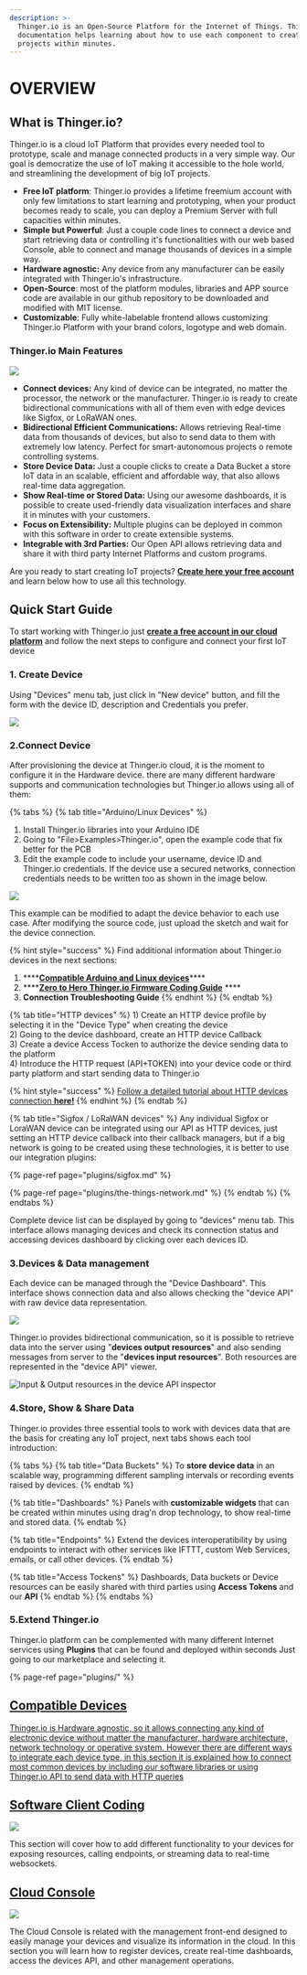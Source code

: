 ```yaml
---
description: >-
  Thinger.io is an Open-Source Platform for the Internet of Things. This
  documentation helps learning about how to use each component to create awesome
  projects within minutes.
---
```


# OVERVIEW

## What is Thinger.io?

Thinger.io is a cloud IoT Platform that provides every needed tool to prototype, scale and manage connected  products in a very simple way. Our goal is democratize the use of IoT making it accessible to the hole world, and streamlining the development of big IoT projects.

* **Free IoT platform**: Thinger.io provides a lifetime freemium account with only few limitations to start learning and prototyping, when your product becomes ready to scale, you can deploy a Premium Server with full capacities within minutes.
* **Simple but Powerful**: Just a couple code lines to connect a device and start retrieving data or controlling it's functionalities with our web based Console, able to connect and manage thousands of devices in a simple way.
* **Hardware agnostic:** Any device from any manufacturer can be easily integrated with Thinger.io's infrastructure.
* **Open-Source**: most of the platform modules, libraries and APP source code are available in our github repository to be downloaded and modified with MIT license. 
* **Customizable**: Fully white-labelable frontend allows customizing Thinger.io Platform with your brand colors, logotype and web domain.

### Thinger.io Main Features

![](.gitbook/assets/thinger.io-platform-feature.png)

* **Connect devices:** Any kind of device can be integrated, no matter the processor, the network or the manufacturer. Thinger.io is ready to create bidirectional communications with all of them even with edge devices like Sigfox, or LoRaWAN ones. 
* **Bidirectional Efficient Communications:** Allows retrieving Real-time data from thousands of devices, but also to send data to them with extremely low latency. Perfect for smart-autonomous projects o remote controlling systems. 
* **Store Device Data:** Just a couple clicks to create a Data Bucket a store IoT data in an scalable, efficient and affordable way, that also allows real-time data aggregation. 
* **Show Real-time or Stored Data:** Using our awesome dashboards, it is possible to create used-friendly data visualization interfaces and share it in minutes with your customers. 
* **Focus on Extensibility:** Multiple plugins can be deployed in common with this software in order to create extensible systems. 
* **Integrable with 3rd Parties:** Our Open API allows retrieving data and share it with third party Internet Platforms and custom programs.

Are you ready to start creating IoT projects? [**Create here your free account**](https://console.thinger.io/#/signup) and learn below how to use all this technology.

## Quick Start Guide

To start working with Thinger.io just [**create a free account in our cloud platform**](https://console.thinger.io/#/signup) and follow the next steps to configure and connect your first IoT device

### 1. Create Device

Using "Devices" menu tab, just click in "New device" button, and fill the form with the device ID, description and Credentials you prefer.

![](.gitbook/assets/image%20%2819%29.png)

### 2.Connect Device

After provisioning the device at Thinger.io cloud, it is the moment to configure it in the Hardware device. there are many different hardware supports and communication technologies but Thinger.io allows using all of them: 

{% tabs %}
{% tab title="Arduino/Linux Devices" %}
1. Install Thinger.io libraries into your Arduino IDE
2. Going to "File&gt;Examples&gt;Thinger.io", open the example code that fix better for the PCB
3. Edit the example code to include your username, device ID and Thinger.io credentials. If the device use a secured networks, connection credentials needs to be written too as shown in the image below. 

![](.gitbook/assets/image%20%2821%29.png)

This example can be modified to adapt the device behavior to each use case. After modifying the source code, just upload the sketch and wait for the device connection.

{% hint style="success" %}
Find additional information about Thinger.io devices in the next sections: 

1. \*\*\*\*[**Compatible Arduino and Linux devices**](devices/)\*\*\*\*
2. \*\*\*\*[**Zero to Hero Thinger.io Firmware Coding Guide**](coding.md) ****
3. **Connection Troubleshooting Guide**
{% endhint %}
{% endtab %}

{% tab title="HTTP devices" %}
1\) Create an HTTP device profile by selecting it in the "Device Type" when creating the device  
2\) Going to the device dashboard, create an HTTP device Callback  
3\) Create a device Access Tocken to authorize the device sending data to the platform  
4\) Introduce the HTTP request \(API+TOKEN\) into your device code or third party platform and start sending data to Thinger.io

{% hint style="success" %}
[Follow a detailed tutorial about HTTP devices connection **here!**](devices/http-devices.md)
{% endhint %}
{% endtab %}

{% tab title="Sigfox / LoRaWAN devices" %}
Any individual Sigfox or LoraWAN device can be integrated using our API as HTTP devices, just setting an HTTP device callback into their callback managers, but if a big network is going to be created using these technologies, it is better to use our integration plugins:

{% page-ref page="plugins/sigfox.md" %}

{% page-ref page="plugins/the-things-network.md" %}
{% endtab %}
{% endtabs %}

Complete device list can be displayed by going to "devices" menu tab. This interface allows managing devices and check its connection status and accessing devices dashboard by clicking over each devices ID.

### 3.Devices & Data management

Each device can be managed through the "Device Dashboard". This interface shows connection data and also allows checking the "device API" with raw device data representation.

![](.gitbook/assets/image%20%285%29.png)

Thinger.io provides bidirectional communication, so it is possible to retrieve data into the server using "**devices output resources**" and also sending messages from server to the "**devices input resources**". Both resources are represented in the "device API" viewer.

![Input &amp; Output resources in the device API inspector](.gitbook/assets/image%20%2829%29.png)

### 4.Store, Show & Share Data

Thinger.io provides three essential tools to work with devices data that are the basis for creating any IoT project, next tabs shows each tool introduction:

{% tabs %}
{% tab title="Data Buckets" %}
To **store** **device data** in an scalable way, programming different sampling intervals or recording events raised by devices.
{% endtab %}

{% tab title="Dashboards" %}
Panels with **customizable widgets** that can be created within minutes using drag'n drop technology, to show real-time and stored data.
{% endtab %}

{% tab title="Endpoints" %}
Extend the devices interoperatibility by using endpoints to interact with other services like IFTTT, custom Web Services, emails, or call other devices.
{% endtab %}

{% tab title="Access Tockens" %}
Dashboards, Data buckets or Device resources can be easily shared with third parties using **Access Tokens** and our **API**
{% endtab %}
{% endtabs %}

### 5.Extend Thinger.io

Thinger.io platform can be complemented with many different Internet services using **Plugins** that can be found and deployed within seconds Just going to our marketplace and selecting it.

{% page-ref page="plugins/" %}

## [Compatible Devices](devices/)

[Thinger.io is Hardware agnostic, so it allows connecting any kind of electronic device without matter the manufacturer, hardware architecture, network technology or operative system. However there are different ways to integrate each device type, in this section it is explained how to connect most common devices by including our software libraries or using Thinger.io API to send data with HTTP queries](devices/)

## [Software Client Coding](coding.md)

[ ![](.gitbook/assets/coding.png) ](coding.md)

This section will cover how to add different functionality to your devices for exposing resources, calling endpoints, or streaming data to real-time websockets.

## [Cloud Console](console/)

[![](.gitbook/assets/console.png) ](console/)

The Cloud Console is related with the management front-end designed to easily manage your devices and visualize its information in the cloud. In this section you will learn how to register devices, create real-time dashboards, access the devices API, and other management operations.



